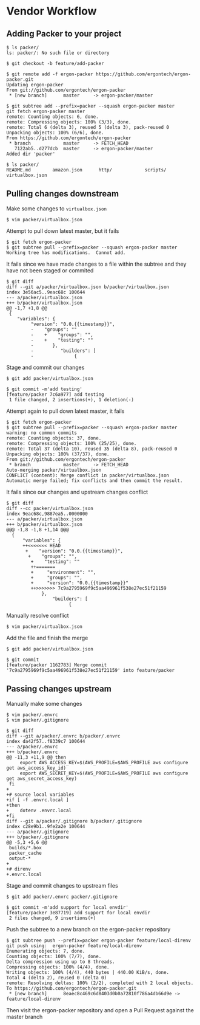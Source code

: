 # Vendor Workflow

## Adding Packer to your project
```
$ ls packer/
ls: packer/: No such file or directory

$ git checkout -b feature/add-packer

$ git remote add -f ergon-packer https://github.com/ergontech/ergon-packer.git
Updating ergon-packer
From git://github.com/ergontech/ergon-packer
 * [new branch]      master     -> ergon-packer/master

$ git subtree add --prefix=packer --squash ergon-packer master
git fetch ergon-packer master
remote: Counting objects: 6, done.
remote: Compressing objects: 100% (3/3), done.
remote: Total 6 (delta 3), reused 5 (delta 3), pack-reused 0
Unpacking objects: 100% (6/6), done.
From https://github.com/ergontech/ergon-packer
 * branch            master     -> FETCH_HEAD
   7122ab5..d277dcb  master     -> ergon-packer/master
Added dir 'packer'

$ ls packer/
README.md        amazon.json      http/            scripts/       virtualbox.json
```

## Pulling changes downstream
Make some changes to `virtualbox.json`
```
$ vim packer/virtualbox.json
```

Attempt to pull down latest master, but it fails
```
$ git fetch ergon-packer
$ git subtree pull --prefix=packer --squash ergon-packer master
Working tree has modifications.  Cannot add.
```

It fails since we have made changes to a file within the subtree and they have not been staged or commited
```
$ git diff
diff --git a/packer/virtualbox.json b/packer/virtualbox.json
index 3e56ac5..9eac68c 100644
--- a/packer/virtualbox.json
+++ b/packer/virtualbox.json
@@ -1,7 +1,8 @@
 {
    "variables": {
         "version": "0.0.{{timestamp}}",
         -    "groups": ""
         -    +    "groups": "",
         -    +    "testing": ""
         -       },
         -          "builders": [
         -               {
```

Stage and commit our changes
```
$ git add packer/virtualbox.json

$ git commit -m'add testing'
[feature/packer 7c6a977] add testing
 1 file changed, 2 insertions(+), 1 deletion(-)
```

Attempt again to pull down latest master, it fails
```
$ git fetch ergon-packer
$ git subtree pull --prefix=packer --squash ergon-packer master
warning: no common commits
remote: Counting objects: 37, done.
remote: Compressing objects: 100% (25/25), done.
remote: Total 37 (delta 10), reused 35 (delta 8), pack-reused 0
Unpacking objects: 100% (37/37), done.
From git://github.com/ergontech/ergon-packer
 * branch            master     -> FETCH_HEAD
Auto-merging packer/virtualbox.json
CONFLICT (content): Merge conflict in packer/virtualbox.json
Automatic merge failed; fix conflicts and then commit the result.
```

It fails since our changes and upstream changes conflict
```
$ git diff
diff --cc packer/virtualbox.json
index 9eac68c,9887ea5..0000000
--- a/packer/virtualbox.json
+++ b/packer/virtualbox.json
@@@ -1,8 -1,8 +1,14 @@@
  {
      "variables": {
      ++<<<<<<< HEAD
       +    "version": "0.0.{{timestamp}}",
        +    "groups": "",
         +    "testing": ""
         ++=======
         +     "environment": "",
         +     "groups": "",
         +     "version": "0.0.{{timestamp}}"
         ++>>>>>>> 7c9a2795969f9c5aa496961f538e27ec51f21159
             },
                 "builders": [
                       {
```

Manually resolve conflict
```
$ vim packer/virtualbox.json
```

Add the file and finish the merge
```
$ git add packer/virtualbox.json

$ git commit
[feature/packer 1162783] Merge commit
'7c9a2795969f9c5aa496961f538e27ec51f21159' into feature/packer
```

## Passing changes upstream
Manually make some changes
```
$ vim packer/.envrc
$ vim packer/.gitignore

$ git diff
diff --git a/packer/.envrc b/packer/.envrc
index da42f57..f8339c7 100644
--- a/packer/.envrc
+++ b/packer/.envrc
@@ -11,3 +11,9 @@ then
     export AWS_ACCESS_KEY=$(AWS_PROFILE=$AWS_PROFILE aws configure get aws_access_key_id)
     export AWS_SECRET_KEY=$(AWS_PROFILE=$AWS_PROFILE aws configure get aws_secret_access_key)
 fi
+
+# source local variables
+if [ -f .envrc.local ]
+then
+    dotenv .envrc.local
+fi
diff --git a/packer/.gitignore b/packer/.gitignore
index c28e9b1..9fe2a2e 100644
--- a/packer/.gitignore
+++ b/packer/.gitignore
@@ -5,3 +5,6 @@
 builds/*.box
 packer_cache
 output-*
+
+# direnv
+.envrc.local
```

Stage and commit changes to upstream files
```
$ git add packer/.envrc packer/.gitignore

$ git commit -m'add support for local envdir'
[feature/packer 3e87719] add support for local envdir
 2 files changed, 9 insertions(+)
```

Push the subtree to a new branch on the ergon-packer repository
```
$ git subtree push --prefix=packer ergon-packer feature/local-direnv
git push using:  ergon-packer feature/local-direnv
Enumerating objects: 7, done.
Counting objects: 100% (7/7), done.
Delta compression using up to 8 threads.
Compressing objects: 100% (4/4), done.
Writing objects: 100% (4/4), 440 bytes | 440.00 KiB/s, done.
Total 4 (delta 2), reused 0 (delta 0)
remote: Resolving deltas: 100% (2/2), completed with 2 local objects.
To https://github.com/ergontech/ergon-packer.git
 * [new branch]      8eaec8c469c6d8403d0b0a72810f786a4db66d9e -> feature/local-direnv
```

Then visit the ergon-packer repository and open a Pull Request against the master branch
